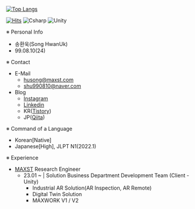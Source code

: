 [![Top Langs](https://github-readme-stats.vercel.app/api/top-langs/?username=ugee0810)](https://github.com/anuraghazra/github-readme-stats)

[![Hits](https://hits.seeyoufarm.com/api/count/incr/badge.svg?url=https%3A%2F%2Fgithub.com%2FUgee0810%2Fhit-counter&count_bg=%23626262&title_bg=%23000000&icon=github.svg&icon_color=%23FFFFFF&title=Ugee0810&edge_flat=false)](https://hits.seeyoufarm.com)
![Csharp](https://img.shields.io/badge/C＃-000000?style=flat-square&logo=Csharp&logoColor=white)
![Unity](https://img.shields.io/badge/Unity-000000?style=flat-square&logo=Unity&logoColor=white)

※ Personal Info
- 송환욱(Song HwanUk)
- 99.08.10(24)

※ Contact
- E-Mail
  - husong@maxst.com
  - shu990810@naver.com
- Blog
  - [Instagram](https://www.instagram.com/uk.2___/)
  - [Linkedin](https://www.linkedin.com/in/hwanuk-song-6781092b0/)
  - KR([Tistory](https://sugar0810.tistory.com/))
  - JP([Qiita](https://qiita.com/sugar0810))

※ Command of a Language
- Korean[Native]
- Japanese[High], JLPT N1(2022.1)

※ Experience
- [MAXST](https://maxst.com/) Research Engineer
  - 23.01 ~ | Solution Business Department Development Team (Client - Unity)
    - Industrial AR Solution(AR Inspection, AR Remote)
    - Digital Twin Solution
    - MAXWORK V1 / V2


